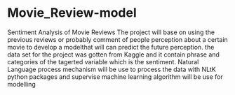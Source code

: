 # Movie_Review-model
Sentiment Analysis of Movie Reviews
The project will base on using the previous reviews or probably comment of people perception about a certain movie to develop a modelthat will can predict the future perception. the data set for the project was gotten from Kaggle and it contain phrase and categories of the tagerted variable which is the sentiment. Natural Language process mechanism will be use to process the data with NLtK python packages and supervise machine learning algorithm will be use for modelling
